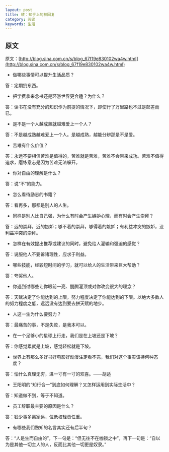 ```yaml
---
layout: post
title: 转：知乎上的神回复
category: 阅读
keywords: 生活
---
```


## 原文

原文：[http://blog.sina.com.cn/s/blog_67f19e830102wa4w.html](http://blog.sina.com.cn/s/blog_67f19e830102wa4w.html)


* 做哪些事情可以提升生活品质？
	
答：定期扔东西。
	
* 把学费拿来念书还是环游世界更合适？为什么？

答：读书在没有充分的知识作为前提的情况下，即使行了万里路也不过是邮差而已。
	
* 是不是一个人越成熟就越难爱上一个人？

答：不是越成熟越难爱上一个人。是越成熟，越能分辨那是不是爱。　 

* 苦难有什么价值？

答：永远不要相信苦难是值得的，苦难就是苦难，苦难不会带来成功。苦难不值得追求，磨练意志是因为苦难无法躲开。　 

* 你对自由的理解是什么？

答：说“不”的能力。　

* 怎么看待励志的书籍？

答：看再多，那都是别人的人生。　 		

* 同样是别人比自己强，为什么有时会产生嫉妒心理，而有时会产生崇拜？

答：远的崇拜，近的嫉妒；够不着的崇拜，够得着的嫉妒；有利益冲突的嫉妒，没利益冲突的崇拜。

* 怎样在有效提出推荐或建议的同时，避免给人灌输和强迫的感觉？

答：说服他人不要诉诸理性，应求于利益。

* 哪些技能，经较短时间的学习，就可以给人的生活带来巨大帮助？

答：夸奖他人。

* 你遇到过哪些让你眼前一亮、醍醐灌顶或对你改变很大的理念？

答：天赋决定了你能达到的上限，努力程度决定了你能达到的下限。以绝大多数人的努力程度之低，远远没有达到要去拼天赋的地步。

* 人这一生为什么要努力？

答：最痛苦的事，不是失败，是我本可以。

* 在一个足够小的星球上行走，我们是在上坡还是下坡？

答：你感觉累就是上坡，感觉轻松就是下坡。

* 世界上有那么多好书好电影好动漫注定看不完，我们对这个事实该持何种态度？

答：怕什么真理无穷，进一寸有一寸的欢喜。——胡适

* 王阳明的“知行合一”到底如何理解？又怎样运用到实际生活中？

答：知道做不到，等于不知道。

* 员工辞职最主要的原因是什么？

答：钱少事多离家远，位低权轻责任重。

* 有哪些我们熟知的名言其实还有后半句？

答：“人是生而自由的”，下一句是：“但无往不在枷锁之中”，再下一句是：“自以为是其他一切主人的人，反而比其他一切更是奴隶。”




　